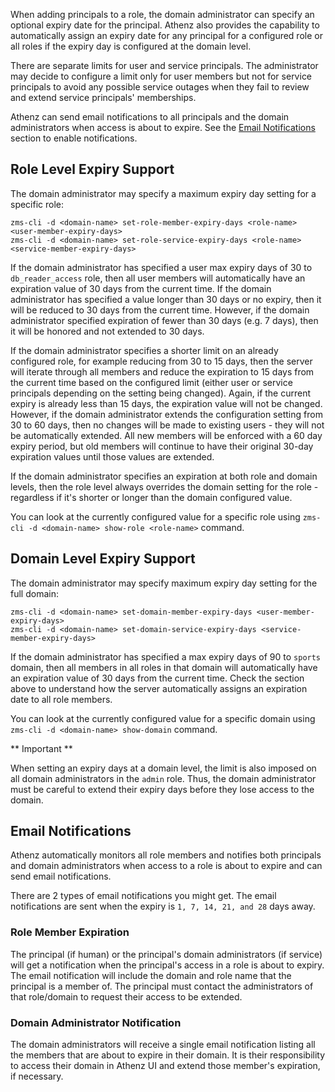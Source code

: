 When adding principals to a role, the domain administrator can specify
an optional expiry date for the principal. Athenz also provides the capability to automatically
assign an expiry date for any principal for a configured role or all roles if the expiry
day is configured at the domain level.

There are separate limits for user and service principals. The administrator may decide to configure
a limit only for user members but not for service principals to avoid any possible
service outages when they fail to review and extend service principals' memberships.

Athenz can send email notifications to all principals and the domain administrators
when access is about to expire. See the [Email Notifications](email_notifications.md) section to enable notifications.

## Role Level Expiry Support

The domain administrator may specify a maximum expiry day setting for a specific role:

```
zms-cli -d <domain-name> set-role-member-expiry-days <role-name> <user-member-expiry-days>
zms-cli -d <domain-name> set-role-service-expiry-days <role-name> <service-member-expiry-days>
```

If the domain administrator has specified a user max expiry days of 30 to `db_reader_access` role,
then all user members will automatically have an expiration value of 30 days from the
current time. If the domain administrator has specified a value longer than 30 days or
no expiry, then it will be reduced to 30 days from the current time. However, if the
domain administrator specified expiration of fewer than 30 days (e.g. 7 days), then
it will be honored and not extended to 30 days.

If the domain administrator specifies a shorter limit on an already configured role, for example
reducing from 30 to 15 days, then the server will iterate through all members and reduce
the expiration to 15 days from the current time based on the configured limit (either user or service
principals depending on the setting being changed). Again, if the current expiry
is already less than 15 days, the expiration value will not be changed. However, if the
domain administrator extends the configuration setting from 30 to 60 days, then no changes
will be made to existing users - they will not be automatically extended. All new members
will be enforced with a 60 day expiry period, but old members will continue to have their
original 30-day expiration values until those values are extended.

If the domain administrator specifies an expiration at both role and domain levels, then
the role level always overrides the domain setting for the role - regardless if it's shorter
or longer than the domain configured value.

You can look at the currently configured value for a specific role using
`zms-cli -d <domain-name> show-role <role-name>` command.

## Domain Level Expiry Support

The domain administrator may specify maximum expiry day setting for the full domain:

```
zms-cli -d <domain-name> set-domain-member-expiry-days <user-member-expiry-days>
zms-cli -d <domain-name> set-domain-service-expiry-days <service-member-expiry-days>
```

If the domain administrator has specified a max expiry days of 90 to `sports` domain,
then all members in all roles in that domain will automatically have an expiration value
of 30 days from the current time. Check the section above to understand how the server
automatically assigns an expiration date to all role members.

You can look at the currently configured value for a specific domain using
`zms-cli -d <domain-name> show-domain` command.

** Important **

When setting an expiry days at a domain level, the limit is also imposed on all domain
administrators in the `admin` role. Thus, the domain administrator must be careful to
extend their expiry days before they lose access to the domain.

## Email Notifications

Athenz automatically monitors all role members and notifies both principals and domain
administrators when access to a role is about to expire and can send email notifications.

There are 2 types of email notifications you might get. The email notifications are
sent when the expiry is `1, 7, 14, 21, and 28` days away.

### Role Member Expiration

The principal (if human) or the principal's domain administrators (if service) will get
a notification when the principal's access in a role is about to expiry. The email
notification will include the domain and role name that the principal is a member of.
The principal must contact the administrators of that role/domain to request their
access to be extended.

### Domain Administrator Notification

The domain administrators will receive a single email notification listing all the members
that are about to expire in their domain. It is their responsibility to access their
domain in Athenz UI and extend those member's expiration, if necessary.
